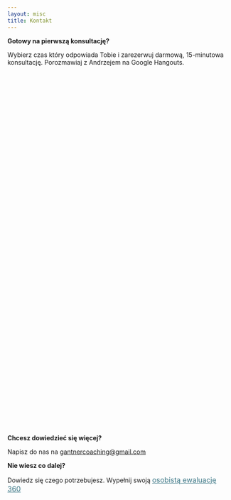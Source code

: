 ```yaml
---
layout: misc
title: Kontakt
---
```


**Gotowy na pierwszą konsultację?**

Wybierz czas który odpowiada Tobie i zarezerwuj darmową, 15-minutowa konsultację. Porozmawiaj z Andrzejem na Google Hangouts.

<!--This theme is completely free and open source software. You may use it however you want, as it is distributed under the [MIT License](http://choosealicense.com/licenses/mit/). If you are having any problems, any questions or suggestions, feel free to [tweet at me](https://twitter.com/intent/tweet?text=My%question%about%Millennial%is:%&amp;via=paululele), or [file a GitHub issue](https://github.com/lenpaul/Millennial/issues/new).-->

<!-- Calendly inline widget begin -->
<div class="calendly-inline-widget" data-url="https://calendly.com/gantnercoaching/telefon-rozpoznawczy" style="min-width:320px;height:800px"></div>
<script type="text/javascript" src="https://assets.calendly.com/assets/external/widget.js"></script>
<!-- Calendly inline widget end -->

**Chcesz dowiedzieć się więcej?**

Napisz do nas na [gantnercoaching@gmail.com](mailto:gantnercoaching@gmail.com)

**Nie wiesz co dalej?**

Dowiedz się czego potrzebujesz. Wypełnij swoją <a class="typeform-share link" href="https://form.typeform.com/to/LUWYXWbu" data-mode="popup" style="color:#3A7685;text-decoration:underline;font-size:16px;" target="_blank">osobistą ewaluację 360 </a> <script> (function() { var qs,js,q,s,d=document, gi=d.getElementById, ce=d.createElement, gt=d.getElementsByTagName, id="typef_orm_share", b="https://embed.typeform.com/"; if(!gi.call(d,id)){ js=ce.call(d,"script"); js.id=id; js.src=b+"embed.js"; q=gt.call(d,"script")[0]; q.parentNode.insertBefore(js,q) } })() </script>
